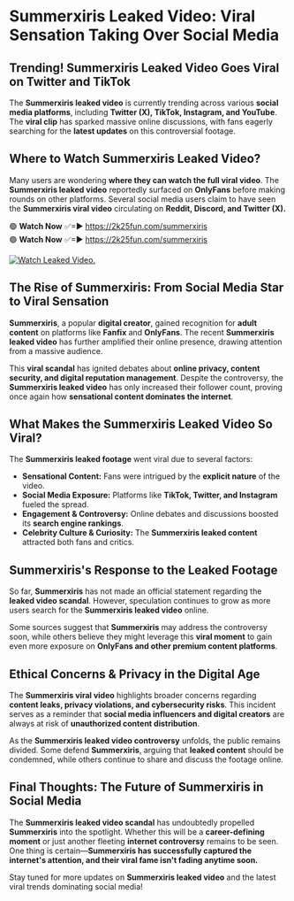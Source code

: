 # Summerxiris Leaked Video: Viral Sensation Taking Over Social Media

## **Trending! Summerxiris Leaked Video Goes Viral on Twitter and TikTok**
The **Summerxiris leaked video** is currently trending across various **social media platforms**, including **Twitter (X), TikTok, Instagram, and YouTube**. The **viral clip** has sparked massive online discussions, with fans eagerly searching for the **latest updates** on this controversial footage.

## **Where to Watch Summerxiris Leaked Video?**
Many users are wondering **where they can watch the full viral video**. The **Summerxiris leaked video** reportedly surfaced on **OnlyFans** before making rounds on other platforms. Several social media users claim to have seen the **Summerxiris viral video** circulating on **Reddit, Discord, and Twitter (X).**

🟢 **Watch Now** ✅=► https://2k25fun.com/summerxiris  
🟢 **Watch Now** ✅=► https://2k25fun.com/summerxiris  

[![Watch Leaked Video.](https://miro.medium.com/v2/resize:fit:828/format:webp/1*cilzJN44JGOrTw9NJCrNHA.gif "Watch Leaked Video")](https://2k25fun.com/summerxiris)

## **The Rise of Summerxiris: From Social Media Star to Viral Sensation**
**Summerxiris**, a popular **digital creator**, gained recognition for **adult content** on platforms like **Fanfix** and **OnlyFans**. The recent **Summerxiris leaked video** has further amplified their online presence, drawing attention from a massive audience.

This **viral scandal** has ignited debates about **online privacy, content security, and digital reputation management**. Despite the controversy, the **Summerxiris leaked video** has only increased their follower count, proving once again how **sensational content dominates the internet**.

## **What Makes the Summerxiris Leaked Video So Viral?**
The **Summerxiris leaked footage** went viral due to several factors:
- **Sensational Content:** Fans were intrigued by the **explicit nature** of the video.
- **Social Media Exposure:** Platforms like **TikTok, Twitter, and Instagram** fueled the spread.
- **Engagement & Controversy:** Online debates and discussions boosted its **search engine rankings**.
- **Celebrity Culture & Curiosity:** The **Summerxiris leaked content** attracted both fans and critics.

## **Summerxiris's Response to the Leaked Footage**
So far, **Summerxiris** has not made an official statement regarding the **leaked video scandal**. However, speculation continues to grow as more users search for the **Summerxiris leaked video** online.

Some sources suggest that **Summerxiris** may address the controversy soon, while others believe they might leverage this **viral moment** to gain even more exposure on **OnlyFans and other premium content platforms**.

## **Ethical Concerns & Privacy in the Digital Age**
The **Summerxiris viral video** highlights broader concerns regarding **content leaks, privacy violations, and cybersecurity risks**. This incident serves as a reminder that **social media influencers and digital creators** are always at risk of **unauthorized content distribution**.

As the **Summerxiris leaked video controversy** unfolds, the public remains divided. Some defend **Summerxiris**, arguing that **leaked content** should be condemned, while others continue to share and discuss the footage online.

## **Final Thoughts: The Future of Summerxiris in Social Media**
The **Summerxiris leaked video scandal** has undoubtedly propelled **Summerxiris** into the spotlight. Whether this will be a **career-defining moment** or just another fleeting **internet controversy** remains to be seen. One thing is certain—**Summerxiris has successfully captured the internet's attention, and their viral fame isn't fading anytime soon.**

Stay tuned for more updates on **Summerxiris leaked video** and the latest viral trends dominating social media!